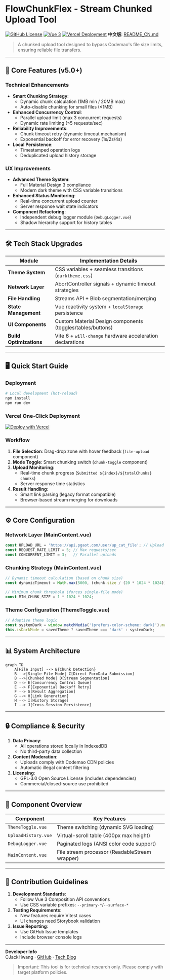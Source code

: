 # FlowChunkFlex - Stream Chunked Upload Tool

[![GitHub License](https://img.shields.io/badge/License-GPL%203.0-blue.svg?style=flat)](https://www.gnu.org/licenses/gpl-3.0.html)
[![Vue 3](https://img.shields.io/badge/Vue.js-3.5%2B-brightgreen?logo=vue.js)](https://vuejs.org/)
[![Vercel Deployment](https://img.shields.io/badge/Deploy%20on-Vercel-black?logo=vercel)](https://vercel.com)
**中文版**: [README_CN.md](./README_CN.md)

> A chunked upload tool designed to bypass Codemao's file size limits, ensuring reliable file transfers.

---

## 🚀 Core Features (v5.0+)

### Technical Enhancements
- **Smart Chunking Strategy**:
  - Dynamic chunk calculation (1MB min / 20MB max)
  - Auto-disable chunking for small files (≤1MB)
- **Enhanced Concurrency Control**:
  - Parallel upload limit (max 3 concurrent requests)
  - Dynamic rate limiting (≤5 requests/sec)
- **Reliability Improvements**:
  - Chunk timeout retry (dynamic timeout mechanism)
  - Exponential backoff for error recovery (1s/2s/4s)
- **Local Persistence**:
  - Timestamped operation logs
  - Deduplicated upload history storage

### UX Improvements
- **Advanced Theme System**:
  - Full Material Design 3 compliance
  - Modern dark theme with CSS variable transitions
- **Enhanced Status Monitoring**:
  - Real-time concurrent upload counter
  - Server response wait state indicators
- **Component Refactoring**:
  - Independent debug logger module (`DebugLogger.vue`)
  - Shadow hierarchy support for history tables

---

## 🛠️ Tech Stack Upgrades

| Module               | Implementation Details                                                                 |
|----------------------|----------------------------------------------------------------------------------------|
| **Theme System**     | CSS variables + seamless transitions (`darktheme.css`)                                |
| **Network Layer**    | AbortController signals + dynamic timeout strategies                                  |
| **File Handling**    | Streams API + Blob segmentation/merging                                               |
| **State Management** | Vue reactivity system + `localStorage` persistence                                    |
| **UI Components**    | Custom Material Design components (toggles/tables/buttons)                           |
| **Build Optimizations** | Vite 6 + `will-change` hardware acceleration declarations                           |

---

## 🖥️ Quick Start Guide

### Deployment
```bash
# Local development (hot-reload)
npm install
npm run dev
```
### Vercel One-Click Deployment
[![Deploy with Vercel](https://vercel.com/button)](https://vercel.com/new/clone?repository-url=https://github.com/CJackHwang/FlowChunkFlex)

### Workflow
1. **File Selection**: Drag-drop zone with hover feedback (`file-upload` component)
2. **Mode Toggle**: Smart chunking switch (`chunk-toggle` component)
3. **Upload Monitoring**:
   - Real-time chunk progress (`Submitted ${index}/${totalChunks} chunks`)
   - Server response time statistics
4. **Result Handling**:
   - Smart link parsing (legacy format compatible)
   - Browser-based stream merging for downloads

---

## ⚙️ Core Configuration

### Network Layer (MainContent.vue)
```javascript
const UPLOAD_URL = 'https://api.pgaot.com/user/up_cat_file'; // Upload endpoint
const REQUEST_RATE_LIMIT = 5; // Max requests/sec
const CONCURRENT_LIMIT = 3;   // Parallel uploads
```

### Chunking Strategy (MainContent.vue)
```javascript
// Dynamic timeout calculation (based on chunk size)
const dynamicTimeout = Math.max(5000, (chunk.size / (20 * 1024 * 1024)) * 60000);

// Minimum chunk threshold (forces single-file mode)
const MIN_CHUNK_SIZE = 1 * 1024 * 1024;
```

### Theme Configuration (ThemeToggle.vue)
```javascript
// Adaptive theme logic
const systemDark = window.matchMedia('(prefers-color-scheme: dark)').matches;
this.isDarkMode = savedTheme ? savedTheme === 'dark' : systemDark;
```

---

## 📊 System Architecture

```mermaid
graph TD
    A[File Input] --> B{Chunk Detection}
    B -->|Single-File Mode| C[Direct FormData Submission]
    B -->|Chunked Mode| D[Stream Segmentation]
    D --> E[Concurrency Control Queue]
    E --> F[Exponential Backoff Retry]
    F --> G[Result Aggregation]
    G --> H[Link Generation]
    H --> I[History Storage]
    I --> J[Cross-Session Persistence]
```

---

## 🔒 Compliance & Security

1. **Data Privacy**:
   - All operations stored locally in IndexedDB
   - No third-party data collection
2. **Content Moderation**:
   - Uploads comply with Codemao CDN policies
   - Automatic illegal content filtering
3. **Licensing**:
   - GPL-3.0 Open Source License (includes dependencies)
   - Commercial/closed-source use prohibited

---

## 🧩 Component Overview

| Component             | Key Features                                  |
|-----------------------|----------------------------------------------|
| `ThemeToggle.vue`     | Theme switching (dynamic SVG loading)        |
| `UploadHistory.vue`   | Virtual-scroll table (400px max height)      |
| `DebugLogger.vue`     | Paginated logs (ANSI color code support)     |
| `MainContent.vue`     | File stream processor (ReadableStream wrapper) |

---

## 🤝 Contribution Guidelines

1. **Development Standards**:
   - Follow Vue 3 Composition API conventions
   - Use CSS variable prefixes: `--primary-*`/`--surface-*`
2. **Testing Requirements**:
   - New features require Vitest cases
   - UI changes need Storybook validation
3. **Issue Reporting**:
   - Use GitHub Issue templates
   - Include browser console logs

---

**Developer Info**  
CJackHwang · [GitHub](https://github.com/CJackHwang) · [Tech Blog](http://www.cjack.cfd)

> Important: This tool is for technical research only. Please comply with target platform policies.

